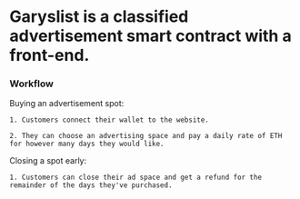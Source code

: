 # Garyslist is a classified advertisement smart contract with a front-end.

### Workflow

Buying an advertisement spot:
	
	1. Customers connect their wallet to the website.

	2. They can choose an advertising space and pay a daily rate of ETH for however many days they would like.

Closing a spot early:

	1. Customers can close their ad space and get a refund for the remainder of the days they've purchased. 


